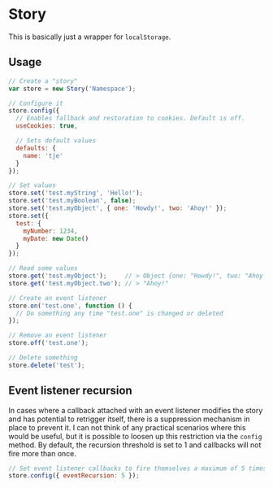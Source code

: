 Story
=====

This is basically just a wrapper for `localStorage`.

## Usage

```javascript
// Create a "story"
var store = new Story('Namespace');

// Configure it
store.config({
  // Enables fallback and restoration to cookies. Default is off.
  useCookies: true,

  // Sets default values
  defaults: {
    name: 'tje'
  }
});

// Set values
store.set('test.myString', 'Hello!');
store.set('test.myBoolean', false);
store.set('test.myObject', { one: 'Howdy!', two: 'Ahoy!' });
store.set({
  test: {
    myNumber: 1234,
    myDate: new Date()
  }
});

// Read some values
store.get('test.myObject');     // > Object {one: "Howdy!", two: "Ahoy!"}
store.get('test.myObject.two'); // > "Ahoy!"

// Create an event listener
store.on('test.one', function () {
  // Do something any time "test.one" is changed or deleted
});

// Remove an event listener
store.off('test.one');

// Delete something
store.delete('test');
```

## Event listener recursion

In cases where a callback attached with an event listener modifies the story and
has potential to retrigger itself, there is a suppression mechanism in place to
prevent it. I can not think of any practical scenarios where this would be
useful, but it is possible to loosen up this restriction via the `config`
method. By default, the recursion threshold is set to 1 and callbacks will not
fire more than once.

```javascript
// Set event listener callbacks to fire themselves a maximum of 5 times each
store.config({ eventRecursion: 5 });
```
